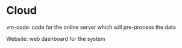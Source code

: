 # Cloud

vm-code: code for the online server which will pre-process the data

Website: web dashboard for the system